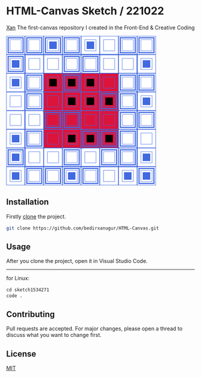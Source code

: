 # HTML-Canvas Sketch / 221022

[Xan](https://beacons.ai/bedirxanugur) The first-canvas repository I created in the Front-End & Creative Coding

![image info](./01.png)


## Installation

Firstly [clone](https://github.com/bedirxanugur) the project. 

```bash
git clone https://github.com/bedirxanugur/HTML-Canvas.git
```

## Usage

After you clone the project, open it in Visual Studio Code.
***
for Linux:
```linux
cd sketch1534271
code .
```

## Contributing
Pull requests are accepted. For major changes, please open a thread to discuss what you want to change first.


## License
[MIT](https://choosealicense.com/licenses/mit/)
